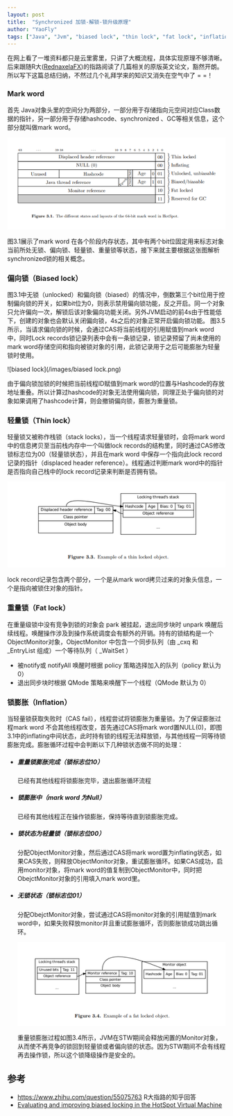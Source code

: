 ```yaml
---
layout: post
title:  "Synchronized 加锁-解锁-锁升级原理"
author: "YaoFly"
tags: ["Java", "Jvm", "biased lock", "thin lock", "fat lock", "inflation"]
---   
```

在网上看了一堆资料都只是云里雾里，只讲了大概流程，具体实现原理不够清晰。后来跟随R大([RednaxelaFX](https://www.zhihu.com/people/rednaxelafx))的指路阅读了几篇相关的原版英文论文，豁然开朗。所以写下这篇总结归纳，不然过几个礼拜学来的知识又消失在空气中了 = =！

### Mark word

首先 Java对象头里的空间分为两部分，一部分用于存储指向元空间对应Class数据的指针，另一部分用于存储hashcode、synchronized 、GC等相关信息，这个部分就叫做mark word。

![](/images/mark%20word.png)

图3.1展示了mark word 在各个阶段内存状态，其中有两个bit位固定用来标志对象当前所处无锁、偏向锁、轻量锁、重量锁等状态，接下来就主要根据这张图解析synchronized锁的相关概念。

### 偏向锁（Biased lock）

图3.1中无锁（unlocked）和偏向锁（biased）的情况中，倒数第三个bit位用于控制偏向锁的开关，如果bit位为0，则表示禁用偏向锁功能，反之开启。同一个对象只允许偏向一次，解锁后该对象偏向功能关闭。另外JVM启动的前4s由于性能低下，创建的对象也会默认关闭偏向锁，4s之后的对象正常开启偏向锁功能。
图3.5所示，当请求偏向锁的时候，会通过CAS将当前线程的引用赋值到mark word中，同时Lock records锁记录列表中会有一条锁记录，锁记录预留了尚未使用的mark word存储空间和指向被锁对象的引用，此锁记录用于之后可能膨胀为轻量锁时使用。

![biased lock](/images/biased lock.png)

由于偏向锁加锁的时候把当前线程ID赋值到mark word的位置与Hashcode的存放地址重叠。所以计算过hashcode的对象无法使用偏向锁，同理正处于偏向锁的对象如果调用了hashcode计算，则会撤销偏向锁，膨胀为重量锁。

### 轻量锁（Thin lock）

轻量锁又被称作栈锁（stack locks），当一个线程请求轻量锁时，会将mark word中的信息拷贝至当前栈内存中一个叫做lock records的结构里，同时通过CAS修改锁标志位为00（轻量锁状态），并且在mark word 中保存一个指向此lock record记录的指针（displaced header reference）。线程通过判断mark word中的指针是否指向自己栈中的lock record记录来判断是否拥有锁。

![](/images/thin%20locks.png)

lock record记录包含两个部分，一个是从mark word拷贝过来的对象头信息，一个是指向被锁住对象的指针。

### 重量锁（Fat lock）

在重量级锁中没有竞争到锁的对象会 park 被挂起，退出同步块时 unpark 唤醒后续线程。唤醒操作涉及到操作系统调度会有额外的开销。持有的锁结构是一个ObjectMonitor对象，ObjectMonitor 中包含一个同步队列（由 _cxq 和 _EntryList 组成）一个等待队列（ _WaitSet ）

- 被notify或 notifyAll 唤醒时根据 policy 策略选择加入的队列（policy 默认为 0）
- 退出同步块时根据 QMode 策略来唤醒下一个线程（QMode 默认为 0）

### 锁膨胀（Inflation）

当轻量锁获取失败时（CAS fail），线程尝试将锁膨胀为重量锁。为了保证膨胀过程mark word 不会其他线程改变，首先通过CAS将mark word置NULL(0)，即图3.1中的inflating中间状态，此时持有锁的线程无法释放锁，与其他线程一同等待锁膨胀完成。膨胀循环过程中会判断以下几种锁状态做不同的处理：

- ##### 重量锁膨胀完成（锁标志位10）

  已经有其他线程将锁膨胀完毕，退出膨胀循环流程

- ##### 锁膨胀中（mark word 为Null）

  已经有其他线程正在操作锁膨胀，保持等待直到锁膨胀完成。

- ##### 锁状态为轻量锁（锁标志位00）

  分配ObjectMonitor对象，然后通过CAS将mark word置为inflating状态，如果CAS失败，则释放ObjectMonitor对象，重试膨胀循环。如果CAS成功，启用monitor对象，将mark word的值复制到ObjectMonitor中，同时把ObejctMonitor对象的引用填入mark word里。

- ##### 无锁状态（锁标志位01）

  分配ObejctMonitor对象，尝试通过CAS将monitor对象的引用赋值到mark word中，如果失败释放monitor并且重试膨胀循环，否则膨胀锁成功跳出循环。

  ![](/images/fat%20locks.png)

  重量锁膨胀过程如图3.4所示，JVM在STW期间会释放闲置的Monitor对象，从而使不再竞争的锁回到轻量锁或者偏向锁的状态。因为STW期间不会有线程再去操作锁，所以这个锁降级操作是安全的。



## 参考

- https://www.zhihu.com/question/55075763    R大指路的知乎回答
- [Evaluating and improving biased locking in the HotSpot Virtual Machine](https://link.zhihu.com/?target=http%3A//www.diva-portal.org/smash/get/diva2%3A754541/FULLTEXT01.pdf)   

